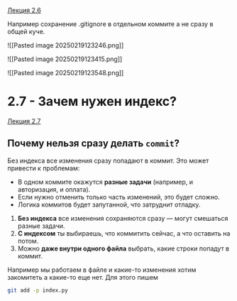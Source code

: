 
[Лекция 2.6](https://www.youtube.com/watch?v=WlIzoLK46is&list=PLDyvV36pndZFHXjXuwA_NywNrVQO0aQqb&index=7)

Например сохранение .gitignore в отдельном коммите а не сразу в общей куче. 

![[Pasted image 20250219123246.png]]

![[Pasted image 20250219123415.png]]

![[Pasted image 20250219123548.png]]

# 2.7 - Зачем нужен индекс?

[Лекция 2.7](https://www.youtube.com/watch?v=75TOiisShWw&list=PLDyvV36pndZFHXjXuwA_NywNrVQO0aQqb&index=8)
## Почему нельзя сразу делать `commit`?

Без индекса все изменения сразу попадают в коммит. Это может привести к проблемам:
- В одном коммите окажутся **разные задачи** (например, и авторизация, и оплата).
- Если нужно отменить только часть изменений, это будет сложно.
- Логика коммитов будет запутанной, что затруднит отладку.


1. **Без индекса** все изменения сохраняются сразу — могут смешаться разные задачи.  
2. **С индексом** ты выбираешь, что коммитить сейчас, а что оставить на потом.  
3. Можно **даже внутри одного файла** выбрать, какие строки попадут в коммит.  

Например мы работаем в файле и какие-то изменения хотим закомитеть а какие-то еще нет. Для этого пишем 

```bash
git add -p index.py
```